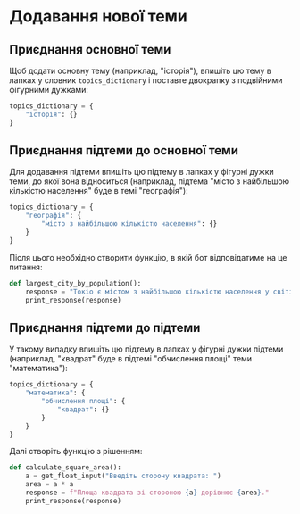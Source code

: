 # Додавання нової теми

## Приєднання основної теми

Щоб додати основну тему (наприклад, "історія"), впишіть цю тему в лапках у словник `topics_dictionary` і поставте двокрапку з подвійними фігурними дужками:

```python
topics_dictionary = {
    "історія": {}
}
```

## Приєднання підтеми до основної теми
Для додавання підтеми впишіть цю підтему в лапках у фігурні дужки теми, до якої вона відноситься (наприклад, підтема "місто з найбільшою кількістю населення" буде в темі "географія"):
```python
topics_dictionary = {
    "географія": {
        "місто з найбільшою кількістю населення": {}
    }
}
```
Після цього необхідно створити функцію, в якій бот відповідатиме на це питання:
```python
def largest_city_by_population():
    response = "Токіо є містом з найбільшою кількістю населення у світі."
    print_response(response)
```
## Приєднання підтеми до підтеми
У такому випадку впишіть цю підтему в лапках у фігурні дужки підтеми (наприклад, "квадрат" буде в підтемі "обчислення площі" теми "математика"):
```python
topics_dictionary = {
    "математика": {
        "обчислення площі": {
            "квадрат": {}
        }
    }
}
```
Далі створіть функцію з рішенням:
```python
def calculate_square_area():
    a = get_float_input("Введіть сторону квадрата: ")
    area = a * a
    response = f"Площа квадрата зі стороною {a} дорівнює {area}."
    print_response(response)
```





